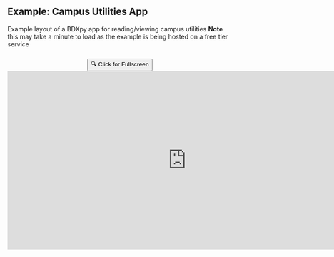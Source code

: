 ## Example: Campus Utilities App
Example layout of a BDXpy app for reading/viewing campus utilities
**Note** this may take a minute to load as the example is being hosted on a free tier service

<div style="position: relative; text-align: center;">
    <button onclick="toggleFullScreen()" style="margin-top: 10px;">🔍 Click for Fullscreen</button>
    <iframe id="utl-dashboard" src="https://energy-dashboard-xpwn.onrender.com/" width="800" height="400" style="border: none;"></iframe>
</div>

<script>
function toggleFullScreen() {
    var iframe = document.getElementById("utl-dashboard");
    if (iframe.requestFullscreen) {
        iframe.requestFullscreen();
    } else if (iframe.mozRequestFullScreen) { // Firefox
        iframe.mozRequestFullScreen();
    } else if (iframe.webkitRequestFullscreen) { // Chrome, Safari, Opera
        iframe.webkitRequestFullscreen();
    } else if (iframe.msRequestFullscreen) { // IE/Edge
        iframe.msRequestFullscreen();
    }
}
</script>





